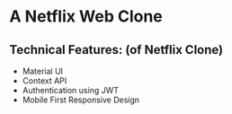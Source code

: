# A Netflix Web Clone

## Technical Features: (of Netflix Clone)

- Material UI
- Context API
- Authentication using JWT
- Mobile First Responsive Design

